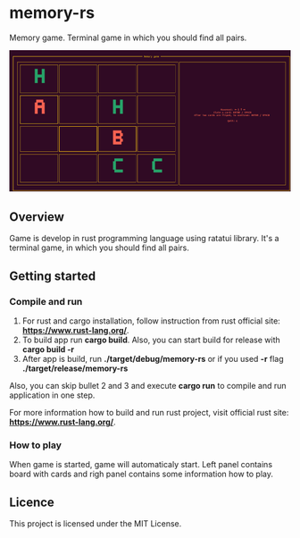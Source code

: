 # memory-rs
Memory game. Terminal game in which you should find all pairs.

![memory-rs](./assets/preview.png)

## Overview
Game is develop in rust programming language using ratatui library. It's a terminal game, in which you should find all pairs.


## Getting started

### Compile and run

 1. For rust and cargo installation, follow instruction from rust official site: **https://www.rust-lang.org/**.
 2. To build app run **cargo build**. Also, you can start build for release with **cargo build -r**
 3. After app is build, run **./target/debug/memory-rs** or if you used **-r** flag **./target/release/memory-rs**

Also, you can skip bullet 2 and 3 and execute **cargo run** to compile and run application in one step.

For more information how to build and run rust project, visit official rust site:  **https://www.rust-lang.org/**.

### How to play
When game is started, game will automaticaly start. Left panel contains board with cards and righ panel contains some information how to play.

## Licence
This project is licensed under the MIT License.